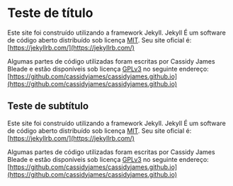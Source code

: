 # Teste de título

Este site foi construído utilizando a framework Jekyll. Jekyll É um software de código aberto distribuído sob licença [MIT](https://github.com/jekyll/jekyll/blob/master/LICENSE). Seu site oficial é: [https://jekyllrb.com/](https://jekyllrb.com/)

Algumas partes de código utilizadas foram escritas por Cassidy James Bleade e estão disponíveis sob licença [GPLv3](https://github.com/cassidyjames/cassidyjames.github.io/blob/master/LICENSE) no seguinte endereço: [https://github.com/cassidyjames/cassidyjames.github.io](https://github.com/cassidyjames/cassidyjames.github.io)

## Teste de subtítulo

Este site foi construído utilizando a framework Jekyll. Jekyll É um software de código aberto distribuído sob licença [MIT](https://github.com/jekyll/jekyll/blob/master/LICENSE). Seu site oficial é: [https://jekyllrb.com/](https://jekyllrb.com/)

Algumas partes de código utilizadas foram escritas por Cassidy James Bleade e estão disponíveis sob licença [GPLv3](https://github.com/cassidyjames/cassidyjames.github.io/blob/master/LICENSE) no seguinte endereço: [https://github.com/cassidyjames/cassidyjames.github.io](https://github.com/cassidyjames/cassidyjames.github.io)


